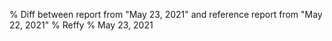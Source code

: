 % Diff between report from "May 23, 2021" and reference report from "May 22, 2021"
% Reffy
% May 23, 2021

